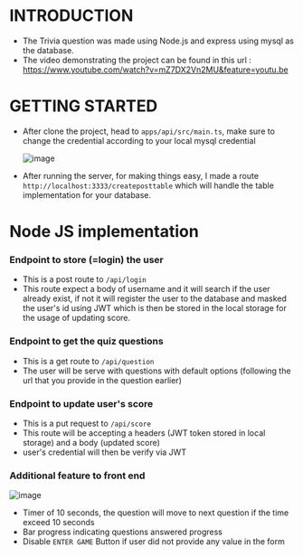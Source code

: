 # INTRODUCTION

- The Trivia question was made using Node.js and express using mysql as the database. 
- The video demonstrating the project can be found in this url : https://www.youtube.com/watch?v=mZ7DX2Vn2MU&feature=youtu.be

# GETTING STARTED

- After clone the project, head to `apps/api/src/main.ts`, make sure to change the credential according to your local mysql credential

  ![image](https://user-images.githubusercontent.com/60194292/143549112-0c6cde86-f641-41f1-8b7b-9c2c250a644a.png)

- After running the server, for making things easy, I made a route `http://localhost:3333/createposttable` which will handle the table implementation for your database.

# Node JS implementation


### Endpoint to store (=login) the user

- This is a post route to `/api/login`
- This route expect a body of username and it will search if the user already exist, if not it will register the user to the database and masked the user's id using JWT which is then be stored in the local storage for the usage of updating score.

### Endpoint to get the quiz questions

- This is a get route to `/api/question`
- The user will be serve with questions with default options (following the url that you provide in the question earlier)

### Endpoint to update user's score

- This is a put request to `/api/score`
- This route will be accepting a headers (JWT token stored in local storage) and a body (updated score)
- user's credential will then be verify via JWT

### Additional feature to front end

![image](https://user-images.githubusercontent.com/60194292/143551115-28efc0cf-86cb-4842-94c9-71f3105f358d.png)


- Timer of 10 seconds, the question will move to next question if the time exceed 10 seconds
- Bar progress indicating questions answered progress
- Disable `ENTER GAME` Button if user did not provide any value in the form
